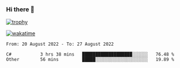 ### Hi there 👋

[![trophy](https://github-profile-trophy.vercel.app/?username=cxnky&theme=dracula)](https://github.com/ryo-ma/github-profile-trophy)

[![wakatime](https://wakatime.com/badge/user/1c39c599-5497-41b9-a5be-2c4676e7fd23.svg)](https://wakatime.com/@1c39c599-5497-41b9-a5be-2c4676e7fd23)
<!--START_SECTION:waka-->

```text
From: 20 August 2022 - To: 27 August 2022

C#           3 hrs 38 mins   ███████████████████░░░░░░   76.48 %
Other        56 mins         █████░░░░░░░░░░░░░░░░░░░░   19.89 %
```

<!--END_SECTION:waka-->
